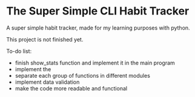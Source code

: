 # The Super Simple CLI Habit Tracker
A super simple habit tracker, made for my learning purposes with python.

This project is not finished yet.

To-do list:
* finish show_stats function and implement it in the main program
* implement the 
* separate each group of functions in different modules
* implement data validation
* make the code more readable and functional
